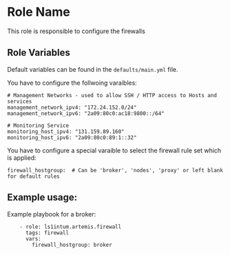 Role Name
=========

This role is responsible to configure the firewalls

Role Variables
--------------

Default variables can be found in the `defaults/main.yml` file.

You have to configure the follwoing varaibles:

```
# Management Networks - used to allow SSH / HTTP access to Hosts and services
management_network_ipv4: "172.24.152.0/24"
management_network_ipv6: "2a09:80c0:ac18:9800::/64"

# Monitoring Service
monitoring_host_ipv4: "131.159.89.160"
monitoring_host_ipv6: "2a09:80c0:89:1::32"
```

You have to configure a special varaible to select the firewall rule set which is applied:

```
firewall_hostgroup:  # Can be 'broker', 'nodes', 'proxy' or left blank for default rules
```

## Example usage:

Example playbook for a broker:

```
    - role: ls1intum.artemis.firewall
      tags: firewall
      vars:
        firewall_hostgroup: broker
```
